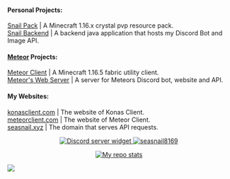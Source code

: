 #### Personal Projects:
[Snail Pack](https://github.com/seasnail8169/SnailPack) | A Minecraft 1.16.x crystal pvp resource pack.  
[Snail Backend](https://github.com/seasnail8169/snail-backend) | A backend java application that hosts my Discord Bot and Image API.

#### [Meteor](https://github.com/MeteorDevelopment) Projects:
[Meteor Client](https://github.com/MeteorDevelopment/meteor-client) | A Minecraft 1.16.5 fabric utility client.  
[Meteor's Web Server](https://github.com/MeteorDevelopment/meteor-server) | A server for Meteors Discord bot, website and API.  

#### My Websites:
[konasclient.com](https://konasclient.com) | The website of Konas Client.  
[meteorclient.com](https://meteorclient.com) | The website of Meteor Client.  
[seasnail.xyz](https://seasnail.xyz) | The domain that serves API requests.

<p align="center">
  <a href="https://discord.com/invite/Pta3APY"><img alt="Discord server widget" src="https://img.shields.io/badge/Join my discord-gray?style=flat-round&logo=discord"/>
   <img src="https://komarev.com/ghpvc/?username=seasnail8169" alt="seasnail8169"/>
</p>

<div align="center">
<img alt="My repo stats" src="https://github-readme-stats.vercel.app/api?username=seasnail8169&show_icons=true&theme=radical">
</div>

![](https://hit.yhype.me/github/profile?user\_id=17166139)
